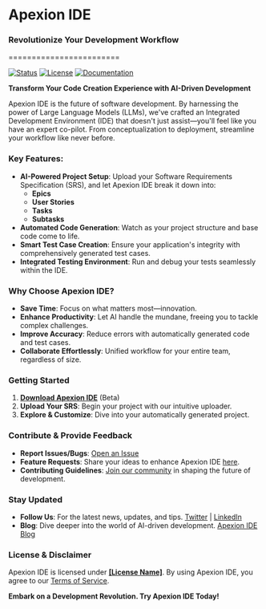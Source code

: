 # **Apexion IDE**
### Revolutionize Your Development Workflow
========================

[![Status](https://img.shields.io/badge/Status-Beta-green.svg)](https://github.com/arunsoman/ApexionIDE/issues)
[![License](https://img.shields.io/github/license/[YourUsername]/ApexionIDE)](LICENSE)
[![Documentation](https://img.shields.io/badge/Documentation-Coming_Soon-blue.svg)](https://github.com/arunsoman/ApexionIDE/tree/main/docs)

**Transform Your Code Creation Experience with AI-Driven Development**

Apexion IDE is the future of software development. By harnessing the power of Large Language Models (LLMs), we've crafted an Integrated Development Environment (IDE) that doesn't just assist—you'll feel like you have an expert co-pilot. From conceptualization to deployment, streamline your workflow like never before.

### **Key Features:**

- **AI-Powered Project Setup**: Upload your Software Requirements Specification (SRS), and let Apexion IDE break it down into:
	+ **Epics**
	+ **User Stories**
	+ **Tasks**
	+ **Subtasks**
- **Automated Code Generation**: Watch as your project structure and base code come to life.
- **Smart Test Case Creation**: Ensure your application's integrity with comprehensively generated test cases.
- **Integrated Testing Environment**: Run and debug your tests seamlessly within the IDE.

### **Why Choose Apexion IDE?**

- **Save Time**: Focus on what matters most—innovation.
- **Enhance Productivity**: Let AI handle the mundane, freeing you to tackle complex challenges.
- **Improve Accuracy**: Reduce errors with automatically generated code and test cases.
- **Collaborate Effortlessly**: Unified workflow for your entire team, regardless of size.

### **Getting Started**

1. **[Download Apexion IDE](https://github.com/arunsoman/ApexionIDE/releases)** (Beta)
2. **Upload Your SRS**: Begin your project with our intuitive uploader.
3. **Explore & Customize**: Dive into your automatically generated project.

### **Contribute & Provide Feedback**

- **Report Issues/Bugs**: [Open an Issue](https://github.com/arunsoman/ApexionIDE/issues/new/choose)
- **Feature Requests**: Share your ideas to enhance Apexion IDE [here](https://github.com/arunsoman/ApexionIDE/discussions/categories/feature-requests).
- **Contributing Guidelines**: [Join our community](CONTRIBUTING.md) in shaping the future of development.

### **Stay Updated**

- **Follow Us**: For the latest news, updates, and tips. [Twitter](https://twitter.com/ApexionIDE) | [LinkedIn](https://linkedin.com/company/ApexionIDE)
- **Blog**: Dive deeper into the world of AI-driven development. [Apexion IDE Blog](https://apexionide.github.io/blog)

### **License & Disclaimer**

Apexion IDE is licensed under [**[License Name]**](LICENSE). By using Apexion IDE, you agree to our [Terms of Service](https://github.com/arunsoman/ApexionIDE/blob/main/TOS.md).

**Embark on a Development Revolution. Try Apexion IDE Today!**
